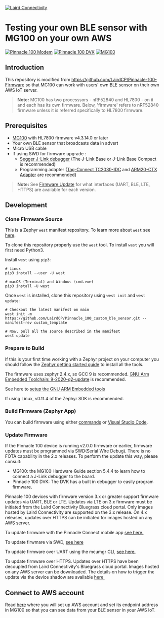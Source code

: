 [![Laird Connectivity](docs/images/LairdConnnectivityLogo_Horizontal_RGB.png)](https://www.lairdconnect.com/)

# Testing your own BLE sensor with MG100 on your own AWS

[![Pinnacle 100 Modem](docs/images/pinnacle_100_modem.png)](https://www.lairdconnect.com/wireless-modules/cellular-solutions/pinnacle-100-cellular-modem) [![Pinnacle 100 DVK](docs/images/450-00010-K1-Contents_0.jpg)](https://www.lairdconnect.com/wireless-modules/cellular-solutions/pinnacle-100-cellular-modem) [![MG100](docs/images/MG100-Starter-Kit.png)](https://www.lairdconnect.com/iot-devices/iot-gateways/sentrius-mg100-gateway-lte-mnb-iot-and-bluetooth-5)

## Introduction

This repository is modified from https://github.com/LairdCP/Pinnacle-100-Firmware so that MG100 can work with users' own BLE sensor on their own AWS IoT server. 

> **Note:** MG100 has two processsors - nRF52840 and HL7800 - on it and each has its own firmware. Below, 'firmware' refers to nRF52840 firmware unless it is referred specifically to HL7800 firmware. 

## Prerequisites
* [MG100](https://www.lairdconnect.com/iot-devices/iot-gateways/sentrius-mg100-gateway-lte-mnb-iot-and-bluetooth-5) with HL7800 firmware v4.3.14.0 or later
* Your own BLE sensor that broadcasts data in advert 
* Micro USB cable
* If using SWD for firmware upgrade : 
  * [Segger J-Link debugger](https://www.segger.com/products/debug-probes/j-link/models/model-overview/) (The J-Link Base or J-Link Base Compact is recommended) 
  * Programming adapter ([Tag-Connect TC2030-IDC](https://www.tag-connect.com/product/tc2030-idc-6-pin-tag-connect-plug-of-nails-spring-pin-cable-with-legs) and [ARM20-CTX Adapter](https://www.tag-connect.com/product/arm20-ctx-20-pin-to-tc2030-idc-adapter-for-cortex) are recommended) 

> **Note:** See [Firmware Update](#firmware-updates) for what interfaces (UART, BLE, LTE, HTTPS) are available for each version. 

## Development

### Clone Firmware Source

This is a Zephyr `west` manifest repository. To learn more about `west` see [here](https://docs.zephyrproject.org/latest/guides/west/index.html).

To clone this repository properly use the `west` tool. To install `west` you will first need Python3.

Install `west` using `pip3`:

```
# Linux
pip3 install --user -U west

# macOS (Terminal) and Windows (cmd.exe)
pip3 install -U west
```

Once `west` is installed, clone this repository using `west init` and `west update`:

```
# Checkout the latest manifest on main
west init -m https://github.com/LairdCP/Pinnacle_100_custom_ble_sensor.git --manifest-rev custom_template

# Now, pull all the source described in the manifest
west update
```

### Prepare to Build

If this is your first time working with a Zephyr project on your computer you should follow the [Zephyr getting started guide](https://docs.zephyrproject.org/latest/getting_started/index.html#) to install all the tools.

The firmware uses zephyr 2.4.x, so GCC 9 is recommended.
[GNU Arm Embedded Toolchain: 9-2020-q2-update](https://developer.arm.com/tools-and-software/open-source-software/developer-tools/gnu-toolchain/gnu-rm/downloads) is recommended.

See here to [setup the GNU ARM Embedded tools](https://docs.zephyrproject.org/2.4.0/getting_started/toolchain_3rd_party_x_compilers.html#gnu-arm-embedded)

If using Linux, v0.11.4 of the Zephyr SDK is recommended.

### Build Firmware (Zephyr App)

You can build firmware using either [commands](docs/firmware_update.md#building-the-firmware) or [Visual Studio Code](docs/development.md#building-the-firmware).

### Update Firmware

If the Pinnacle 100 device is running v2.0.0 firmware or earlier, firmware updates must be programmed via SWD(Serial Wire Debug). There is no FOTA capability in the 2.x releases. To perform the update this way, please consult:

- MG100: the MG100 Hardware Guide section 5.4.4 to learn how to connect a J-Link debugger to the board.
- Pinnacle 100 DVK: The DVK has a built in debugger to easily program firmware.

Pinnacle 100 devices with firmware version 3.x or greater support firmware updates via UART, BLE or LTE. Updates via LTE on 3.x firmware must be initiated from the Laird Connectivity Bluegrass cloud portal. Only images hosted by Laird Connectivity are supported on the 3.x release. On 4.x releases, updates over HTTPS can be initiated for images hosted on any AWS server.

To update firmware with the Pinnacle Connect mobile app [see here.](docs/readme_ltem_aws.md#firmware-updates)

To update firwmare via SWD, [see here](docs/firmware_update.md#firmware-updates-via-swd)

To update firmware over UART using the mcumgr CLI, [see here.](docs/firmware_update.md#update-zephyr-app-via-uart)

To update firmware over HTTPS. Updates over HTTPS have been decoupled from Laird Connectivity's Bluegrass cloud portal. Images hosted on any AWS server can be downloaded. The details on how to trigger the update via the device shadow are available [here.](docs/cloud_fota.md)

## Connect to AWS account 

Read [here](docs/aws_iot.md) where you will set up AWS account and set its endpoint address in MG100 so that you can see data from your BLE sensor in your AWS IoT. 
